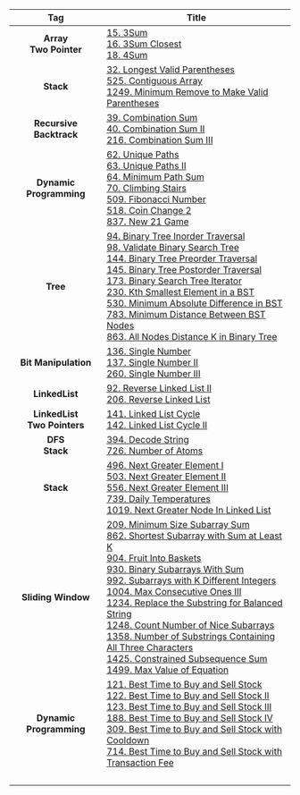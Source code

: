 | **Tag** | **Title** |
|:-:|-|
| **Array** <br> **Two Pointer** | [15. 3Sum](https://github.com/103style/LeetCode/blob/master/Array/15.%203Sum.md) <br> [16. 3Sum Closest](https://github.com/103style/LeetCode/blob/master/Array/16.%203Sum%20Closest.md) <br> [18. 4Sum](https://github.com/103style/LeetCode/blob/master/Array/18.%204Sum.md) |
| **Stack** | [32. Longest Valid Parentheses](https://github.com/103style/LeetCode/blob/master/String/32.%20Longest%20Valid%20Parentheses.md) <br> [525. Contiguous Array](https://github.com/103style/LeetCode/blob/master/Hash%20Table/525.%20Contiguous%20Array.md) <br> [1249. Minimum Remove to Make Valid Parentheses](https://github.com/103style/LeetCode/blob/master/String/1249.%20Minimum%20Remove%20to%20Make%20Valid%20Parentheses.md) |
| **Recursive** <br> **Backtrack** | [39. Combination Sum](https://github.com/103style/LeetCode/blob/master/Array/39.%20Combination%20Sum.md) <br> [40. Combination Sum II](https://github.com/103style/LeetCode/blob/master/Array/40.%20Combination%20Sum%20II.md) <br> [216. Combination Sum III](https://github.com/103style/LeetCode/blob/master/Array/216.%20Combination%20Sum%20III.md) |
| **Dynamic Programming** | [62. Unique Paths](https://github.com/103style/LeetCode/blob/master/Array/62.%20Unique%20Paths.md) <br> [63. Unique Paths II](https://github.com/103style/LeetCode/blob/master/Dynamic%20Programming/63.%20Unique%20Paths%20II.md) <br> [64. Minimum Path Sum](https://github.com/103style/LeetCode/blob/master/Dynamic%20Programming/64.%20Minimum%20Path%20Sum.md) <br> [70. Climbing Stairs](https://github.com/103style/LeetCode/blob/master/Dynamic%20Programming/70.%20Climbing%20Stairs.md) <br> [509. Fibonacci Number](https://github.com/103style/LeetCode/blob/master/Array/509.%20Fibonacci%20Number.md) <br> [518. Coin Change 2](https://github.com/103style/LeetCode/blob/master/Dynamic%20Programming/518.%20Coin%20Change%202.md) <br> [837. New 21 Game](https://github.com/103style/LeetCode/blob/master/Dynamic%20Programming/837.%20New%2021%20Game.md) |
| **Tree** | [94. Binary Tree Inorder Traversal](https://github.com/103style/LeetCode/blob/master/Tree/94.%20Binary%20Tree%20Inorder%20Traversal.md) <br> [98. Validate Binary Search Tree](https://github.com/103style/LeetCode/blob/master/Tree/98.%20Validate%20Binary%20Search%20Tree.md) <br> [144. Binary Tree Preorder Traversal](https://github.com/103style/LeetCode/blob/master/Tree/144.%20Binary%20Tree%20Preorder%20Traversal.md) <br> [145. Binary Tree Postorder Traversal](https://github.com/103style/LeetCode/blob/master/Tree/145.%20Binary%20Tree%20Postorder%20Traversal.md) <br> [173. Binary Search Tree Iterator](https://github.com/103style/LeetCode/blob/master/Tree/173.%20Binary%20Search%20Tree%20Iterator.md) <br> [230. Kth Smallest Element in a BST](https://github.com/103style/LeetCode/blob/master/Binary%20Search/230.%20Kth%20Smallest%20Element%20in%20a%20BST.md) <br> [530. Minimum Absolute Difference in BST](https://github.com/103style/LeetCode/blob/master/Tree/530.%20Minimum%20Absolute%20Difference%20in%20BST.md) <br> [783. Minimum Distance Between BST Nodes](https://github.com/103style/LeetCode/blob/master/Tree/783.%20Minimum%20Distance%20Between%20BST%20Nodes.md) <br> [863. All Nodes Distance K in Binary Tree](https://github.com/103style/LeetCode/blob/master/Tree/863.%20All%20Nodes%20Distance%20K%20in%20Binary%20Tree.md) | 
| **Bit Manipulation** | [136. Single Number](https://github.com/103style/LeetCode/blob/master/Bit%20Manipulation/136.%20Single%20Number.md) <br> [137. Single Number II](https://github.com/103style/LeetCode/blob/master/Bit%20Manipulation/137.%20Single%20Number%20II.md) <br> [260. Single Number III](https://github.com/103style/LeetCode/blob/master/Bit%20Manipulation/260.%20Single%20Number%20III.md) |
| **LinkedList** | [92. Reverse Linked List II](https://github.com/103style/LeetCode/blob/master/Linked%20List/92.%20Reverse%20Linked%20List%20II.md) <br> [206. Reverse Linked List](https://github.com/103style/LeetCode/blob/master/Linked%20List/206.%20Reverse%20Linked%20List.md) |
| **LinkedList** <br> **Two Pointers** | [141. Linked List Cycle](https://github.com/103style/LeetCode/blob/master/Linked%20List/141.%20Linked%20List%20Cycle.md) <br> [142. Linked List Cycle II](https://github.com/103style/LeetCode/blob/master/Linked%20List/142.%20Linked%20List%20Cycle%20II.md) |
| **DFS** <br> **Stack** | [394. Decode String](https://github.com/103style/LeetCode/blob/master/Stack/394.%20Decode%20String.md) <br> [726. Number of Atoms](https://github.com/103style/LeetCode/blob/master/Stack/726.%20Number%20of%20Atoms.md) |
| **Stack** | [496. Next Greater Element I](https://github.com/103style/LeetCode/blob/master/Stack/496.%20Next%20Greater%20Element%20I.md) <br> [503. Next Greater Element II](https://github.com/103style/LeetCode/blob/master/Stack/503.%20Next%20Greater%20Element%20II.md) <br> [556. Next Greater Element III](https://github.com/103style/LeetCode/blob/master/String/556.%20Next%20Greater%20Element%20III.md) <br> [739. Daily Temperatures](https://github.com/103style/LeetCode/blob/master/Stack/739.%20Daily%20Temperatures.md) <br> [1019. Next Greater Node In Linked List](https://github.com/103style/LeetCode/blob/master/Linked%20List/1019.%20Next%20Greater%20Node%20In%20Linked%20List.md) |
| **Sliding Window** | [209. Minimum Size Subarray Sum](https://github.com/103style/LeetCode/blob/master/Two%20Pointers/209.%20Minimum%20Size%20Subarray%20Sum.md) <br> [862. Shortest Subarray with Sum at Least K](https://github.com/103style/LeetCode/blob/master/Queue/862.%20Shortest%20Subarray%20with%20Sum%20at%20Least%20K.md) <br> [904. Fruit Into Baskets](https://github.com/103style/LeetCode/blob/master/Two%20Pointers/904.%20Fruit%20Into%20Baskets.md) <br> [930. Binary Subarrays With Sum](https://github.com/103style/LeetCode/blob/master/Two%20Pointers/930.%20Binary%20Subarrays%20With%20Sum.md) <br> [992. Subarrays with K Different Integers](https://github.com/103style/LeetCode/blob/master/Two%20Pointers/992.%20Subarrays%20with%20K%20Different%20Integers.md) <br> [1004. Max Consecutive Ones III](https://github.com/103style/LeetCode/blob/master/Two%20Pointers/1004.%20Max%20Consecutive%20Ones%20III.md) <br> [1234. Replace the Substring for Balanced String](https://github.com/103style/LeetCode/blob/master/Two%20Pointers/1234.%20Replace%20the%20Substring%20for%20Balanced%20String.md) <br> [1248. Count Number of Nice Subarrays](https://github.com/103style/LeetCode/blob/master/Two%20Pointers/1248.%20Count%20Number%20of%20Nice%20Subarrays.md) <br> [1358. Number of Substrings Containing All Three Characters](https://github.com/103style/LeetCode/blob/master/String/1358.%20Number%20of%20Substrings%20Containing%20All%20Three%20Characters.md) <br> [1425. Constrained Subsequence Sum](https://github.com/103style/LeetCode/blob/master/Dynamic%20Programming/1425.%20Constrained%20Subsequence%20Sum.md) <br> [1499. Max Value of Equation](https://github.com/103style/LeetCode/blob/master/Array/1499.%20Max%20Value%20of%20Equation.md) |
| **Dynamic Programming** | [121. Best Time to Buy and Sell Stock](https://github.com/103style/LeetCode/blob/master/Array/121.%20Best%20Time%20to%20Buy%20and%20Sell%20Stock.md) <br> [122. Best Time to Buy and Sell Stock II](https://github.com/103style/LeetCode/blob/master/Array/122.%20Best%20Time%20to%20Buy%20and%20Sell%20Stock%20II.md) <br> [123. Best Time to Buy and Sell Stock III](https://github.com/103style/LeetCode/blob/master/Dynamic%20Programming/123.%20Best%20Time%20to%20Buy%20and%20Sell%20Stock%20III.md) <br> [188. Best Time to Buy and Sell Stock IV](https://github.com/103style/LeetCode/blob/master/Dynamic%20Programming/188.%20Best%20Time%20to%20Buy%20and%20Sell%20Stock%20IV.md) <br> [309. Best Time to Buy and Sell Stock with Cooldown](https://github.com/103style/LeetCode/blob/master/Dynamic%20Programming/309.%20Best%20Time%20to%20Buy%20and%20Sell%20Stock%20with%20Cooldown.md) <br> [714. Best Time to Buy and Sell Stock with Transaction Fee](https://github.com/103style/LeetCode/blob/master/Dynamic%20Programming/714.%20Best%20Time%20to%20Buy%20and%20Sell%20Stock%20with%20Transaction%20Fee.md) |
| | []() <br> []() |
